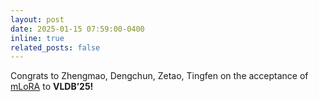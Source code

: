 ```yaml
---
layout: post
date: 2025-01-15 07:59:00-0400
inline: true
related_posts: false
---
```


Congrats to Zhengmao, Dengchun, Zetao, Tingfen on the acceptance of [mLoRA](https://github.com/TUDB-Labs/mLoRA)  to <b>VLDB’25!</b>
